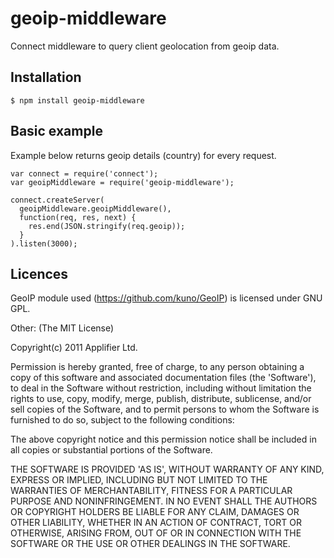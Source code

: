 # geoip-middleware
Connect middleware to query client geolocation from geoip data.
## Installation
    $ npm install geoip-middleware
## Basic example
Example below returns geoip details (country) for every request.

    var connect = require('connect');
    var geoipMiddleware = require('geoip-middleware');

    connect.createServer(
      geoipMiddleware.geoipMiddleware(),
      function(req, res, next) {
        res.end(JSON.stringify(req.geoip));
      }
    ).listen(3000);


## Licences
GeoIP module used (https://github.com/kuno/GeoIP) is licensed under GNU GPL.

Other:
(The MIT License)

Copyright(c) 2011 Applifier Ltd.<br />

Permission is hereby granted, free of charge, to any person obtaining
a copy of this software and associated documentation files (the
'Software'), to deal in the Software without restriction, including
without limitation the rights to use, copy, modify, merge, publish,
distribute, sublicense, and/or sell copies of the Software, and to
permit persons to whom the Software is furnished to do so, subject to
the following conditions:

The above copyright notice and this permission notice shall be
included in all copies or substantial portions of the Software.

THE SOFTWARE IS PROVIDED 'AS IS', WITHOUT WARRANTY OF ANY KIND,
EXPRESS OR IMPLIED, INCLUDING BUT NOT LIMITED TO THE WARRANTIES OF
MERCHANTABILITY, FITNESS FOR A PARTICULAR PURPOSE AND NONINFRINGEMENT.
IN NO EVENT SHALL THE AUTHORS OR COPYRIGHT HOLDERS BE LIABLE FOR ANY
CLAIM, DAMAGES OR OTHER LIABILITY, WHETHER IN AN ACTION OF CONTRACT,
TORT OR OTHERWISE, ARISING FROM, OUT OF OR IN CONNECTION WITH THE
SOFTWARE OR THE USE OR OTHER DEALINGS IN THE SOFTWARE.